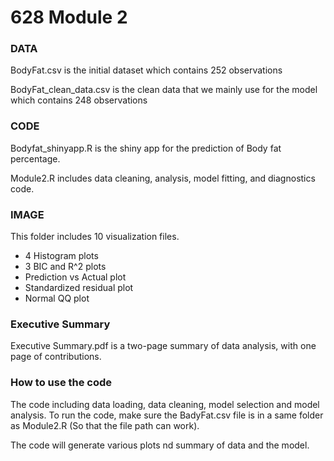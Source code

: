 # 628 Module 2


### DATA
BodyFat.csv is the initial dataset which contains 252 observations

BodyFat_clean_data.csv is the clean data that we mainly use for the model which contains 248 observations

### CODE
Bodyfat_shinyapp.R is the shiny app for the prediction of Body fat percentage.

Module2.R includes data cleaning, analysis, model fitting, and diagnostics code.

### IMAGE
This folder includes 10 visualization files.
- 4 Histogram plots
- 3 BIC and R^2 plots
- Prediction vs Actual plot
- Standardized residual plot
- Normal QQ plot

### Executive Summary
Executive Summary.pdf is a two-page summary of data analysis, with one page of contributions.

### How to use the code
The code including data loading, data cleaning, model selection and model analysis. To run the code, make sure the BadyFat.csv file is in a same folder as Module2.R (So that the file path can work).

The code will generate various plots nd summary of data and the model.
